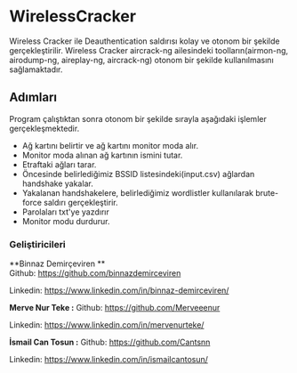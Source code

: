 # WirelessCracker
  
  Wireless Cracker ile Deauthentication saldırısı kolay ve otonom bir şekilde gerçekleştirilir. Wireless Cracker aircrack-ng ailesindeki toolların(airmon-ng, airodump-ng, aireplay-ng, aircrack-ng) otonom bir şekilde kullanılmasını sağlamaktadır. 


## Adımları
  
  Program çalıştıktan sonra otonom bir şekilde sırayla aşağıdaki işlemler gerçekleşmektedir.
  
  * Ağ kartını belirtir ve ağ kartını monitor moda alır.
  * Monitor moda alınan ağ kartının ismini tutar.
  * Etraftaki ağları tarar.
  * Öncesinde belirlediğimiz BSSID listesindeki(input.csv) ağlardan handshake yakalar.
  * Yakalanan handshakelere, belirlediğimiz wordlistler kullanılarak brute-force saldırı gerçekleştirir.
  * Parolaları txt'ye yazdırır
  * Monitor modu durdurur.

### Geliştiricileri

**Binnaz Demirçeviren **  
  Github: https://github.com/binnazdemirceviren
  
  Linkedin: https://www.linkedin.com/in/binnaz-demirceviren/
  

**Merve Nur Teke :** 
  Github: https://github.com/Merveeenur
  
  Linkedin: https://www.linkedin.com/in/mervenurteke/
  
  
**İsmail Can Tosun :** 
  Github: https://github.com/Cantsnn 
  
  Linkedin: https://www.linkedin.com/in/ismailcantosun/


  
  
  
